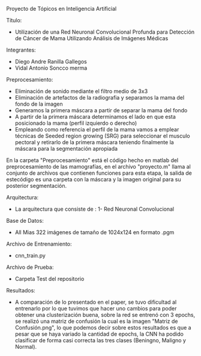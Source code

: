 Proyecto de Tópicos en Inteligencia Artificial

Título:
- Utilización de una Red Neuronal Convolucional Profunda para Detección de Cáncer de Mama Utilizando Análisis de Imágenes Médicas

Integrantes:
- Diego Andre Ranilla Gallegos
- Vidal Antonio Soncco merma

Preprocesamiento:
- Eliminación de sonido mediante el filtro medio de 3x3
- Eliminación de artefactos de la radiografia y separamos la mama del fondo de la imagen
- Generamos la primera máscara a partir de separar la mama del fondo
- A partir de la primera máscara determinamos el lado en que esta posicionado la mama (perfil izquierdo o derecho)
- Empleando como referencia el perfil de la mama vamos a emplear técnicas de Seeded region growing (SRG) para seleccionar el musculo pectoral y retirarlo de la primera máscara teniendo finalmente la máscara para la segmentación apropiada

En la carpeta "Preprocesamiento" está el código hecho en matlab del preprocesamiento de las mamografías, en el archivo "proyecto.m" llama al conjunto de archivos que contienen funciones para esta etapa, la salida de estecódigo es una carpeta con la máscara y la imagen original para su posterior segmentación.


Arquitectura:
- La arquitectura que consiste de :
1- Red Neuronal Convolucional

Base de Datos:
- All Mias 322 imágenes de tamaño de 1024x124 en formato .pgm

Archivo de Entrenamiento:
- cnn_train.py

Archivo de Prueba:
- Carpeta Test del repositorio


Resultados:
- A comparación de lo presentado en el paper, se tuvo dificultad al entrenarlo por lo que tuvimos que hacer uno cambios para poder obtener una clusterización buena, sobre la red se entrenó con 3 epochs, se realizó una matriz de confusión la cual es la imagen "Matriz de Confusión.png", lo que podemos decir sobre estos resultados es que a pesar que se haya variado la cantidad de epochs, la CNN ha podido clasificar de forma casi correcta las tres clases (Beningno, Maligno y Normal).
